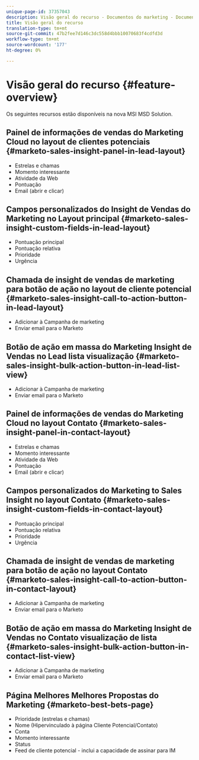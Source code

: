 ```yaml
---
unique-page-id: 37357043
description: Visão geral do recurso - Documentos do marketing - Documentação do produto
title: Visão geral do recurso
translation-type: tm+mt
source-git-commit: 47b2fee7d146c3dc558d4bbb10070683f4cdfd3d
workflow-type: tm+mt
source-wordcount: '177'
ht-degree: 0%

---
```



# Visão geral do recurso {#feature-overview}

Os seguintes recursos estão disponíveis na nova MSI MSD Solution.

## Painel de informações de vendas do Marketing Cloud no layout de clientes potenciais  {#marketo-sales-insight-panel-in-lead-layout}

* Estrelas e chamas
* Momento interessante
* Atividade da Web
* Pontuação
* Email (abrir e clicar)

## Campos personalizados do Insight de Vendas do Marketing no Layout principal  {#marketo-sales-insight-custom-fields-in-lead-layout}

* Pontuação principal
* Pontuação relativa
* Prioridade
* Urgência

## Chamada de insight de vendas de marketing para botão de ação no layout de cliente potencial  {#marketo-sales-insight-call-to-action-button-in-lead-layout}

* Adicionar à Campanha de marketing
* Enviar email para o Marketo

## Botão de ação em massa do Marketing Insight de Vendas no Lead lista visualização  {#marketo-sales-insight-bulk-action-button-in-lead-list-view}

* Adicionar à Campanha de marketing
* Enviar email para o Marketo

## Painel de informações de vendas do Marketing Cloud no layout Contato  {#marketo-sales-insight-panel-in-contact-layout}

* Estrelas e chamas
* Momento interessante
* Atividade da Web
* Pontuação
* Email (abrir e clicar)

## Campos personalizados do Marketing to Sales Insight no layout Contato  {#marketo-sales-insight-custom-fields-in-contact-layout}

* Pontuação principal
* Pontuação relativa
* Prioridade
* Urgência

## Chamada de insight de vendas de marketing para botão de ação no layout Contato  {#marketo-sales-insight-call-to-action-button-in-contact-layout}

* Adicionar à Campanha de marketing
* Enviar email para o Marketo

## Botão de ação em massa do Marketing Insight de Vendas no Contato visualização de lista  {#marketo-sales-insight-bulk-action-button-in-contact-list-view}

* Adicionar à Campanha de marketing
* Enviar email para o Marketo

## Página Melhores Melhores Propostas do Marketing  {#marketo-best-bets-page}

* Prioridade (estrelas e chamas)
* Nome (Hipervinculado à página Cliente Potencial/Contato)
* Conta
* Momento interessante
* Status
* Feed de cliente potencial - inclui a capacidade de assinar para IM

